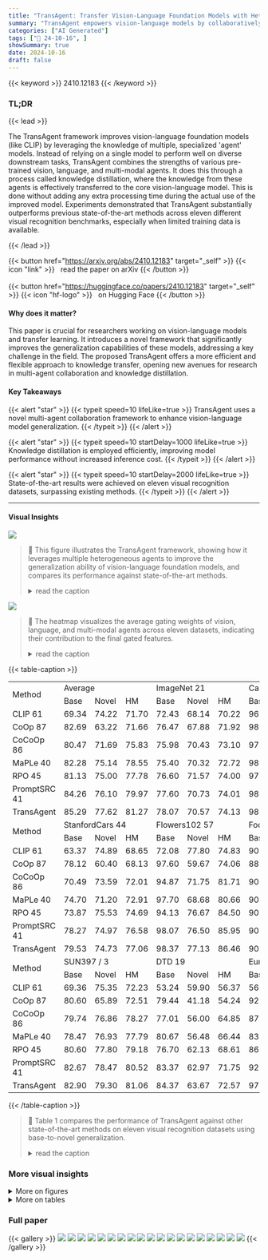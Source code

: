 ```yaml
---
title: "TransAgent: Transfer Vision-Language Foundation Models with Heterogeneous Agent Collaboration"
summary: "TransAgent empowers vision-language models by collaboratively distilling knowledge from diverse expert agents, achieving state-of-the-art performance on visual recognition tasks."
categories: ["AI Generated"]
tags: ["🔖 24-10-16", ]
showSummary: true
date: 2024-10-16
draft: false
---
```


{{< keyword >}} 2410.12183 {{< /keyword >}}

### TL;DR


{{< lead >}}

The TransAgent framework improves vision-language foundation models (like CLIP) by leveraging the knowledge of multiple, specialized 'agent' models.  Instead of relying on a single model to perform well on diverse downstream tasks, TransAgent combines the strengths of various pre-trained vision, language, and multi-modal agents. It does this through a process called knowledge distillation, where the knowledge from these agents is effectively transferred to the core vision-language model.  This is done without adding any extra processing time during the actual use of the improved model. Experiments demonstrated that TransAgent substantially outperforms previous state-of-the-art methods across eleven different visual recognition benchmarks, especially when limited training data is available.

{{< /lead >}}


{{< button href="https://arxiv.org/abs/2410.12183" target="_self" >}}
{{< icon "link" >}} &nbsp; read the paper on arXiv
{{< /button >}}
<br><br>
{{< button href="https://huggingface.co/papers/2410.12183" target="_self" >}}
{{< icon "hf-logo" >}} &nbsp; on Hugging Face
{{< /button >}}

#### Why does it matter?
This paper is crucial for researchers working on vision-language models and transfer learning.  It introduces a novel framework that significantly improves the generalization capabilities of these models, addressing a key challenge in the field. The proposed TransAgent offers a more efficient and flexible approach to knowledge transfer, opening new avenues for research in multi-agent collaboration and knowledge distillation.
#### Key Takeaways

{{< alert "star" >}}
{{< typeit speed=10 lifeLike=true >}} TransAgent uses a novel multi-agent collaboration framework to enhance vision-language model generalization. {{< /typeit >}}
{{< /alert >}}

{{< alert "star" >}}
{{< typeit speed=10 startDelay=1000 lifeLike=true >}} Knowledge distillation is employed efficiently, improving model performance without increased inference cost. {{< /typeit >}}
{{< /alert >}}

{{< alert "star" >}}
{{< typeit speed=10 startDelay=2000 lifeLike=true >}} State-of-the-art results were achieved on eleven visual recognition datasets, surpassing existing methods. {{< /typeit >}}
{{< /alert >}}

------
#### Visual Insights



![](https://ai-paper-reviewer.com/2410.12183/figures_2_0.png)

> 🔼 This figure illustrates the TransAgent framework, showing how it leverages multiple heterogeneous agents to improve the generalization ability of vision-language foundation models, and compares its performance against state-of-the-art methods.
> <details>
> <summary>read the caption</summary>
> Figure 1: An overview of our TransAgent. (a) TransAgent transfers multi-source knowledge from heterogeneous agents to enhance the generalization ability of vision-language foundation models. It demonstrates knowledge versatility, transfer flexibility and deployment efficiency through elaborate agent collaboration and knowledge ensemble strategy. (b) SOTA comparison for base-to-novel generalization on 11 visual recognition benchmarks. Our method outperforms previous SOTA, especially on the more diversified target domains.
> </details>





![](https://ai-paper-reviewer.com/2410.12183/charts_9_0.png)

> 🔼 The heatmap visualizes the average gating weights of vision, language, and multi-modal agents across eleven datasets, indicating their contribution to the final gated features.
> <details>
> <summary>read the caption</summary>
> Figure 5: Averaged gating weights of each agent on different datasets. Deeper color indicates more contributions to the gated feature(s) or score vectors.
> </details>





{{< table-caption >}}
<table id='1' style='font-size:16px'><tr><td rowspan="2">Method</td><td colspan="3">Average</td><td colspan="3">ImageNet 21</td><td colspan="3">Caltech101 29</td><td colspan="3">OxfordPets 58</td></tr><tr><td>Base</td><td>Novel</td><td>HM</td><td>Base</td><td>Novel</td><td>HM</td><td>Base</td><td>Novel</td><td>HM</td><td>Base</td><td>Novel</td><td>HM</td></tr><tr><td>CLIP 61</td><td>69.34</td><td>74.22</td><td>71.70</td><td>72.43</td><td>68.14</td><td>70.22</td><td>96.84</td><td>94.00</td><td>95.40</td><td>91.17</td><td>97.26</td><td>94.12</td></tr><tr><td>CoOp 87</td><td>82.69</td><td>63.22</td><td>71.66</td><td>76.47</td><td>67.88</td><td>71.92</td><td>98.00</td><td>89.81</td><td>93.73</td><td>93.67</td><td>95.29</td><td>94.47</td></tr><tr><td>CoCoOp 86</td><td>80.47</td><td>71.69</td><td>75.83</td><td>75.98</td><td>70.43</td><td>73.10</td><td>97.96</td><td>93.81</td><td>95.84</td><td>95.20</td><td>97.69</td><td>96.43</td></tr><tr><td>MaPLe 40</td><td>82.28</td><td>75.14</td><td>78.55</td><td>75.40</td><td>70.32</td><td>72.72</td><td>98.27</td><td>93.23</td><td>95.68</td><td>95.43</td><td>97.83</td><td>96.62</td></tr><tr><td>RPO 45</td><td>81.13</td><td>75.00</td><td>77.78</td><td>76.60</td><td>71.57</td><td>74.00</td><td>97.97</td><td>94.37</td><td>96.03</td><td>94.63</td><td>97.50</td><td>96.05</td></tr><tr><td>PromptSRC 41</td><td>84.26</td><td>76.10</td><td>79.97</td><td>77.60</td><td>70.73</td><td>74.01</td><td>98.10</td><td>94.03</td><td>96.02</td><td>95.33</td><td>97.30</td><td>96.30</td></tr><tr><td>TransAgent</td><td>85.29</td><td>77.62</td><td>81.27</td><td>78.07</td><td>70.57</td><td>74.13</td><td>98.90</td><td>95.23</td><td>97.03</td><td>96.33</td><td>98.13</td><td>97.22</td></tr><tr><td rowspan="2">Method</td><td colspan="3">StanfordCars 44</td><td colspan="3">Flowers102 57</td><td colspan="3">Food101 6</td><td colspan="3">FGVCAircraft 55</td></tr><tr><td>Base</td><td>Novel</td><td>HM</td><td>Base</td><td>Novel</td><td>HM</td><td>Base</td><td>Novel</td><td>HM</td><td>Base</td><td>Novel</td><td>HM</td></tr><tr><td>CLIP 61</td><td>63.37</td><td>74.89</td><td>68.65</td><td>72.08</td><td>77.80</td><td>74.83</td><td>90.10</td><td>91.22</td><td>90.66</td><td>27.19</td><td>36.29</td><td>31.09</td></tr><tr><td>CoOp 87</td><td>78.12</td><td>60.40</td><td>68.13</td><td>97.60</td><td>59.67</td><td>74.06</td><td>88.33</td><td>82.26</td><td>85.19</td><td>40.44</td><td>22.30</td><td>28.75</td></tr><tr><td>CoCoOp 86</td><td>70.49</td><td>73.59</td><td>72.01</td><td>94.87</td><td>71.75</td><td>81.71</td><td>90.70</td><td>91.29</td><td>90.99</td><td>33.41</td><td>23.71</td><td>27.74</td></tr><tr><td>MaPLe 40</td><td>74.70</td><td>71.20</td><td>72.91</td><td>97.70</td><td>68.68</td><td>80.66</td><td>90.30</td><td>88.57</td><td>89.43</td><td>36.90</td><td>34.13</td><td>35.46</td></tr><tr><td>RPO 45</td><td>73.87</td><td>75.53</td><td>74.69</td><td>94.13</td><td>76.67</td><td>84.50</td><td>90.33</td><td>90.83</td><td>90.58</td><td>37.33</td><td>34.20</td><td>35.70</td></tr><tr><td>PromptSRC 41</td><td>78.27</td><td>74.97</td><td>76.58</td><td>98.07</td><td>76.50</td><td>85.95</td><td>90.67</td><td>91.53</td><td>91.10</td><td>42.73</td><td>37.87</td><td>40.15</td></tr><tr><td>TransAgent</td><td>79.53</td><td>74.73</td><td>77.06</td><td>98.37</td><td>77.13</td><td>86.46</td><td>90.87</td><td>92.20</td><td>91.53</td><td>43.77</td><td>39.00</td><td>41.25</td></tr><tr><td rowspan="2">Method</td><td colspan="3">SUN397 / 3</td><td colspan="3">DTD 19</td><td colspan="3">EuroSAT 35</td><td colspan="3">UCF101 67</td></tr><tr><td>Base</td><td>Novel</td><td>HM</td><td>Base</td><td>Novel</td><td>HM</td><td>Base</td><td>Novel</td><td>HM</td><td>Base</td><td>Novel</td><td>HM</td></tr><tr><td>CLIP 61</td><td>69.36</td><td>75.35</td><td>72.23</td><td>53.24</td><td>59.90</td><td>56.37</td><td>56.48</td><td>64.05</td><td>60.03</td><td>70.53</td><td>77.50</td><td>73.85</td></tr><tr><td>CoOp 87</td><td>80.60</td><td>65.89</td><td>72.51</td><td>79.44</td><td>41.18</td><td>54.24</td><td>92.19</td><td>54.74</td><td>68.69</td><td>84.69</td><td>56.05</td><td>67.46</td></tr><tr><td>CoCoOp 86</td><td>79.74</td><td>76.86</td><td>78.27</td><td>77.01</td><td>56.00</td><td>64.85</td><td>87.49</td><td>60.04</td><td>71.21</td><td>82.33</td><td>73.45</td><td>77.64</td></tr><tr><td>MaPLe 40</td><td>78.47</td><td>76.93</td><td>77.79</td><td>80.67</td><td>56.48</td><td>66.44</td><td>83.90</td><td>66.00</td><td>73.88</td><td>85.23</td><td>71.97</td><td>78.04</td></tr><tr><td>RPO 45</td><td>80.60</td><td>77.80</td><td>79.18</td><td>76.70</td><td>62.13</td><td>68.61</td><td>86.63</td><td>68.97</td><td>76.79</td><td>83.67</td><td>75.43</td><td>79.34</td></tr><tr><td>PromptSRC 41</td><td>82.67</td><td>78.47</td><td>80.52</td><td>83.37</td><td>62.97</td><td>71.75</td><td>92.90</td><td>73.90</td><td>82.32</td><td>87.10</td><td>78.80</td><td>82.74</td></tr><tr><td>TransAgent</td><td>82.90</td><td>79.30</td><td>81.06</td><td>84.37</td><td>63.67</td><td>72.57</td><td>97.43</td><td>83.43</td><td>89.89</td><td>87.60</td><td>80.47</td><td>83.88</td></tr></table>{{< /table-caption >}}

> 🔼 Table 1 compares the performance of TransAgent against other state-of-the-art methods on eleven visual recognition datasets using base-to-novel generalization.
> <details>
> <summary>read the caption</summary>
> Table 1: Accuracy comparison with state-of-the-art methods on base-to-novel generalization. All methods use CLIP's ViT-B/16 as the vision encoder. Our TransAgent exhibits strong generalization ability and outperforms previous SOTA on all datasets. The best results are bolded.
> </details>



### More visual insights

<details>
<summary>More on figures
</summary>


![](https://ai-paper-reviewer.com/2410.12183/figures_4_0.png)

> 🔼 Figure 2 illustrates the TransAgent framework's vision and language agent collaboration, detailing knowledge integration and distillation processes for enhanced model performance.
> <details>
> <summary>read the caption</summary>
> Figure 2: Vision Agent Collaboration and Language Agent Collaboration. (a) VAC integrates visual knowledge via MoA gating and transfers the knowledge through layer-wise feature distillation. (b) LAC enhances the textual representations through class-specific feature distillation between the prompted textual feature and the gated textual feature.
> </details>



![](https://ai-paper-reviewer.com/2410.12183/figures_6_0.png)

> 🔼 This figure illustrates the multi-modal agent collaboration in TransAgent, showing how cross attention maps are extracted from T2I and I2T agents, processed, and used to align learnable prompts via score distillation.
> <details>
> <summary>read the caption</summary>
> Figure 3: Multi-modal Agent Collaboration. Top left: We first extract the cross attention maps from the T2I agents and then obtain the score vectors through LSE pooling. Top right: We compute the score vectors from the I2T agents as the cosine similarity between the projected visual feature and the LLM's textual feature. Finally, we perform score distillation between the learned score vectors and the gated score vectors to further align the learnable prompts.
> </details>



![](https://ai-paper-reviewer.com/2410.12183/figures_8_0.png)

> 🔼 Figure 4 shows the accuracy comparison of TransAgent and other methods in few-shot classification settings on eleven different datasets.
> <details>
> <summary>read the caption</summary>
> Figure 4: Accuracy comparison in few-shot classification. TransAgent demonstrates state-of-the-art performance for all few-shot settings on different datasets, which proves promising learning capability even under extremely limited supervision.
> </details>



</details>




<details>
<summary>More on tables
</summary>


{{< table-caption >}}
<br><table id='5' style='font-size:18px'><tr><td>Models</td><td>Base</td><td>Novel</td><td>HM</td></tr><tr><td>baseline</td><td>84.21</td><td>71.79</td><td>77.51</td></tr><tr><td>GPT-3</td><td>85.15</td><td>74.55</td><td>79.50</td></tr><tr><td>Vicuna</td><td>85.35</td><td>74.70</td><td>79.67</td></tr><tr><td>[SOS]</td><td>84.19</td><td>75.25</td><td>79.47</td></tr><tr><td>[EOS]</td><td>85.29</td><td>77.62</td><td>81.27</td></tr><tr><td>Average</td><td>84.23</td><td>75.98</td><td>79.89</td></tr><tr><td>Add</td><td>82.44</td><td>74.89</td><td>78.48</td></tr><tr><td>Gating</td><td>85.29</td><td>77.62</td><td>81.27</td></tr></table>{{< /table-caption >}}
> 🔼 Table 3 presents the results of ablating different designs for Language Agent Collaboration (LAC) module, showing the base, novel, and harmonic mean (HM) accuracy for different model choices and fusion methods.
> <details>
> <summary>read the caption</summary>
> Table 3: LAC Design.
> </details>

{{< table-caption >}}
<table id='1' style='font-size:14px'><tr><td rowspan="2">Model</td><td rowspan="2">Parameters</td><td rowspan="2">Model Type</td><td colspan="2">Pre-training</td><td rowspan="2">Knowledge</td></tr><tr><td>Tasks</td><td>Datasets</td></tr><tr><td>DINO 9</td><td>86M</td><td>ViT</td><td>IC</td><td>ImageNet-1K</td><td>Vision</td></tr><tr><td>MAE 33</td><td>86M</td><td>ViT</td><td>MIM</td><td>ImageNet-1K</td><td>Vision</td></tr><tr><td>SAM 43</td><td>86M</td><td>ViT</td><td>IS</td><td>SA-1B</td><td>Vision</td></tr><tr><td>ViTDet 49</td><td>86M</td><td>ViT</td><td>OD</td><td>COCO</td><td>Vision</td></tr><tr><td>GPT-3</td><td>175B</td><td>LLM</td><td>TG</td><td>-</td><td>Language</td></tr><tr><td>Vicuna / 8</td><td>13B</td><td>LLM</td><td>TG</td><td>-</td><td>Language</td></tr><tr><td>BERT 22</td><td>38M</td><td>Transformer</td><td>MLM</td><td>-</td><td>Language</td></tr><tr><td>Stable Diffusion 64</td><td>0.86B</td><td>UNet</td><td>IG</td><td>LAION-2B</td><td>Multi-modal</td></tr><tr><td>Pixart-� I</td><td>0.6B</td><td>DiT</td><td>IG</td><td>-</td><td>Multi-modal</td></tr><tr><td>BLIP2 46</td><td>2.7B</td><td>MLLM</td><td>ITC+ITM+ITG</td><td>-</td><td>Multi-modal</td></tr><tr><td>Shikra 12</td><td>7B</td><td>MLLM</td><td>ITC+ITM+ITG</td><td>-</td><td>Multi-modal</td></tr></table>{{< /table-caption >}}
> 🔼 Table 7 presents the different agents used in the TransAgent framework, specifying their parameters, model type, pre-training tasks and datasets, and the type of knowledge they provide.
> <details>
> <summary>read the caption</summary>
> Table 7: Demonstration of heterogeneous agents specialized in different domains or tasks.
> </details>

{{< table-caption >}}
<br><table id='3' style='font-size:14px'><tr><td></td><td>Setting</td><td>ImageNet</td><td>Caltech 101</td><td>Oxford Pets</td><td>Standford Cars</td><td>Flowers 102</td><td>Food101</td><td>FGVC Aircraft</td><td>SUN397</td><td>DTD</td><td>Euro SAT</td><td>UCF101</td></tr><tr><td rowspan="2">Memory (MB)</td><td>Base-to-novel</td><td>11790</td><td>4708</td><td>4692</td><td>6698</td><td>4702</td><td>4708</td><td>5286</td><td>7708</td><td>5008</td><td>4034</td><td>4718</td></tr><tr><td>Few-shot (16-shot)</td><td>19978</td><td>4542</td><td>6892</td><td>6892</td><td>5488</td><td>5488</td><td>5486</td><td>10110</td><td>4700</td><td>4124</td><td>5484</td></tr><tr><td rowspan="2">Time (ms/batch)</td><td>Base-to-novel</td><td>400</td><td>190</td><td>195</td><td>226</td><td>211</td><td>209</td><td>219</td><td>273</td><td>191</td><td>190</td><td>193</td></tr><tr><td>Few-shot (16-shot)</td><td>688</td><td>214</td><td>206</td><td>262</td><td>217</td><td>215</td><td>221</td><td>356</td><td>196</td><td>205</td><td>220</td></tr></table>{{< /table-caption >}}
> 🔼 This table shows the memory usage (in MB) and training time per batch (in milliseconds) for different datasets and training settings (base-to-novel and 16-shot).
> <details>
> <summary>read the caption</summary>
> Table 8: Memory and training time required for each dataset.
> </details>

{{< table-caption >}}
<table id='1' style='font-size:14px'><tr><td rowspan="2">Method</td><td>Source</td><td colspan="11">Target</td></tr><tr><td>ImageNet</td><td>Caltech 101</td><td>Oxford Pets</td><td>Standford Cars</td><td>Flowers 102</td><td>Food101</td><td>FGVC Aircraft</td><td>SUN397</td><td>DTD</td><td>Euro SAT</td><td>UCF101</td><td>Avg.</td></tr><tr><td>CLIP</td><td>66.72</td><td>92.94</td><td>89.07</td><td>65.29</td><td>71.30</td><td>86.11</td><td>24.87</td><td>62.62</td><td>44.56</td><td>47.69</td><td>66.77</td><td>65.12</td></tr><tr><td>CoOp</td><td>71.51</td><td>93.70</td><td>89.14</td><td>64.51</td><td>68.71</td><td>85.30</td><td>18.47</td><td>64.15</td><td>41.92</td><td>46.39</td><td>66.55</td><td>63.88</td></tr><tr><td>CoCoOp</td><td>71.02</td><td>94.43</td><td>90.14</td><td>65.32</td><td>71.88</td><td>86.06</td><td>22.94</td><td>67.36</td><td>45.73</td><td>45.37</td><td>68.21</td><td>65.74</td></tr><tr><td>MaPLe</td><td>70.72</td><td>93.53</td><td>90.49</td><td>65.57</td><td>72.23</td><td>86.20</td><td>24.74</td><td>67.01</td><td>46.49</td><td>48.06</td><td>68.69</td><td>66.30</td></tr><tr><td>PromptSRC</td><td>71.27</td><td>93.60</td><td>90.25</td><td>65.70</td><td>70.25</td><td>86.15</td><td>23.90</td><td>67.10</td><td>46.87</td><td>45.50</td><td>68.75</td><td>65.81</td></tr><tr><td>TransAgent</td><td>72.00</td><td>94.37</td><td>90.33</td><td>65.43</td><td>71.40</td><td>86.47</td><td>23.20</td><td>66.20</td><td>45.30</td><td>52.13</td><td>69.93</td><td>66.48</td></tr></table>{{< /table-caption >}}
> 🔼 Table 9 presents a comparison of the accuracy achieved by various methods on cross-dataset evaluation, highlighting the superior performance of TransAgent.
> <details>
> <summary>read the caption</summary>
> Table 9: Accuracy comparison with previous methods on cross-dataset evaluation.
> </details>

</details>


### Full paper

{{< gallery >}}
<img src="https://ai-paper-reviewer.com/2410.12183/1.png" class="grid-w50 md:grid-w33 xl:grid-w25" />
<img src="https://ai-paper-reviewer.com/2410.12183/2.png" class="grid-w50 md:grid-w33 xl:grid-w25" />
<img src="https://ai-paper-reviewer.com/2410.12183/3.png" class="grid-w50 md:grid-w33 xl:grid-w25" />
<img src="https://ai-paper-reviewer.com/2410.12183/4.png" class="grid-w50 md:grid-w33 xl:grid-w25" />
<img src="https://ai-paper-reviewer.com/2410.12183/5.png" class="grid-w50 md:grid-w33 xl:grid-w25" />
<img src="https://ai-paper-reviewer.com/2410.12183/6.png" class="grid-w50 md:grid-w33 xl:grid-w25" />
<img src="https://ai-paper-reviewer.com/2410.12183/7.png" class="grid-w50 md:grid-w33 xl:grid-w25" />
<img src="https://ai-paper-reviewer.com/2410.12183/8.png" class="grid-w50 md:grid-w33 xl:grid-w25" />
<img src="https://ai-paper-reviewer.com/2410.12183/9.png" class="grid-w50 md:grid-w33 xl:grid-w25" />
<img src="https://ai-paper-reviewer.com/2410.12183/10.png" class="grid-w50 md:grid-w33 xl:grid-w25" />
<img src="https://ai-paper-reviewer.com/2410.12183/11.png" class="grid-w50 md:grid-w33 xl:grid-w25" />
<img src="https://ai-paper-reviewer.com/2410.12183/12.png" class="grid-w50 md:grid-w33 xl:grid-w25" />
<img src="https://ai-paper-reviewer.com/2410.12183/13.png" class="grid-w50 md:grid-w33 xl:grid-w25" />
<img src="https://ai-paper-reviewer.com/2410.12183/14.png" class="grid-w50 md:grid-w33 xl:grid-w25" />
<img src="https://ai-paper-reviewer.com/2410.12183/15.png" class="grid-w50 md:grid-w33 xl:grid-w25" />
<img src="https://ai-paper-reviewer.com/2410.12183/16.png" class="grid-w50 md:grid-w33 xl:grid-w25" />
<img src="https://ai-paper-reviewer.com/2410.12183/17.png" class="grid-w50 md:grid-w33 xl:grid-w25" />
<img src="https://ai-paper-reviewer.com/2410.12183/18.png" class="grid-w50 md:grid-w33 xl:grid-w25" />
<img src="https://ai-paper-reviewer.com/2410.12183/19.png" class="grid-w50 md:grid-w33 xl:grid-w25" />
{{< /gallery >}}